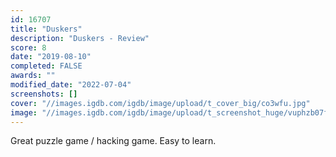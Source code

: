 ```yaml
---
id: 16707
title: "Duskers"
description: "Duskers - Review"
score: 8
date: "2019-08-10"
completed: FALSE
awards: ""
modified_date: "2022-07-04"
screenshots: []
cover: "//images.igdb.com/igdb/image/upload/t_cover_big/co3wfu.jpg"
image: "//images.igdb.com/igdb/image/upload/t_screenshot_huge/vuphzb07fitqavq3r6qo.jpg"
---
```

Great puzzle game / hacking game. Easy to learn.